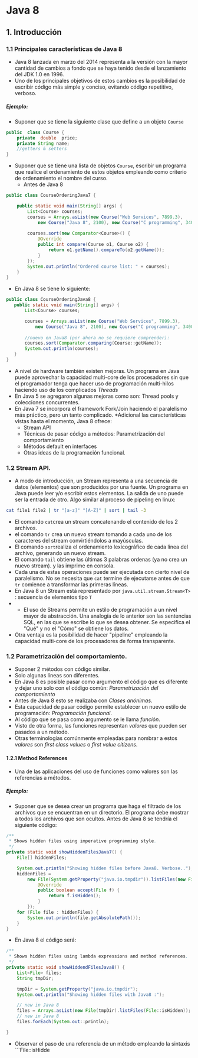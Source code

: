 # Java 8
## 1. Introducción
### 1.1 Principales características de Java 8
* Java 8  lanzada en marzo del 2014 representa  a la versión con la mayor cantidad de cambios a fondo que se haya tenido desde el lanzamiento del JDK 1.0 en 1996.
* Uno de los principales objetivos de estos cambios es la posibilidad de escribir código más simple y conciso, evitando código repetitivo, verboso.
#####  Ejemplo:
* Suponer que se tiene  la siguiente clase que define a un objeto ```Course``` 
```java
public  class Course {
	private  double  price;
	private String name;
	//getters & setters
}
```
* Suponer que se tiene una lista de objetos ```Course```, escribir un programa que realice el ordenamiento de  estos objetos empleando como criterio de ordenamiento el nombre del curso.
	* Antes de Java 8
```java
public class CourseOrderingJava7 {

	public static void main(String[] args) {
		List<Course> courses;
		courses = Arrays.asList(new Course("Web Services", 7899.3),
			new Course("Java 8", 2100), new Course("C programming", 3400));
		
		courses.sort(new Comparator<Course>() {
			@Override
			public int compare(Course o1, Course o2) {
				return o1.getName().compareTo(o2.getName());
			}
		});
		System.out.println("Ordered course list: " + courses);
	}
}
```
 * En Java 8 se tiene lo siguiente:
 ```java
 public class CourseOrderingJava8 {
	public static void main(String[] args) {
		List<Course> courses;

		courses = Arrays.asList(new Course("Web Services", 7899.3),
			new Course("Java 8", 2100), new Course("C programming", 3400));
		
		//nuevo en Java8 (por ahora no se requiere comprender):
		courses.sort(Comparator.comparing(Course::getName));
		System.out.println(courses);
	}
} 
```
 * A nivel  de hardware también existen mejoras.  Un programa en Java puede aprovechar la capacidad multi-core de los procesadores sin que el programador tenga que hacer uso de programación multi-hilos haciendo uso de los complicados *Threads*
 * En Java 5 se agregaron algunas mejoras como son: Thread pools y colecciones concurrentes.
 * En Java 7 se incorpora el framework Fork/Join haciendo el paralelismo más práctico, pero un tanto complicado.
 *Adicional las características vistas hasta el momento, Java 8 ofrece:
	 * Stream API
	 * Técnicas de pasar código a métodos:  Parametrización del comportamiento
	 * Métodos default en interfaces
	 * Otras ideas de la programación funcional.
### 1.2 Stream API.
* A modo de introducción, un Stream representa a una secuencia de datos (elementos) que son producidos por una fuente. Un programa en Java puede leer y/o escribir estos elementos. La salida de uno puede ser la entrada de otro. Algo similar al proceso de pipeling en linux:
```bash
cat file1 file2 | tr "[a-z]" "[A-Z]" | sort | tail -3
```
* El comando ```cat```crea un stream concatenando el contenido de los 2 archivos.
* el comando ```tr```  crea un nuevo stream tomando a cada uno de los caracteres del stream convirtiéndolos  a mayúsculas. 
* El comando ```sort```realiza el ordenamiento lexicográfico de cada linea del archivo, generando un nuevo stream.
* El comando ```tail``` obtiene las  últimas 3 palabras ordenas (ya no crea un nuevo stream). y las imprime en consola.
* Cada una de estas operaciones puede ser ejecutada con cierto nivel de paralelismo. No se necesita que ```cat``` termine de ejecutarse antes de que ```tr``` comience a transformar las primeras líneas.
* En Java 8  un Stream está representado por ```java.util.stream.Stream<T>``` : secuencia de elementos tipo ```T```
* * El uso de Streams permite un estilo de programación a un nivel  mayor de abstracción.  Una analogía de lo anterior son las sentencias SQL, en las que se escribe lo que se desea obtener. Se especifica el "Qué" y no el "Cómo" se obtiene los datos.
* Otra ventaja es la posibilidad de hacer "pipeline" empleando la capacidad multi-core de los procesadores de forma transparente.
### 1.2 Parametrización del comportamiento.
* Suponer 2 métodos con código similar.
* Solo algunas líneas son diferentes.
* En Java 8 es posible pasar como argumento el código que es diferente y dejar uno solo con el código común:  *Parametrización del comportamiento*
* Antes de Java 8 esto se realizaba con *Clases anónimas*.
*  Esta capacidad de pasar código permite establecer un nuevo estilo de programación: *Programación funcional*.
* Al código que se pasa como argumento se le llama *función*.
* Visto de otra forma, las funciones representan *valores* que pueden ser pasados a un método. 
* Otras terminologías comúnmente empleadas para nombrar a estos *valores* son *first class values*  o *first value citizens*.
#### 1.2.1 Method References
* Una de las  aplicaciones del uso de funciones como valores son las referencias a métodos.
##### Ejemplo:
* Suponer que se desea crear un programa que haga el filtrado de los archivos que se encuentran en un directorio. El programa debe mostrar a todos los archivos que son ocultos.  Antes de Java 8 se tendría el siguiente código:
```java
/**
 * Shows hidden files using imperative programming style.
 */
private static void showHiddenFilesJava7() {
	File[] hiddenFiles;

	System.out.println("Showing hidden files before Java8. Verbose..");
	hiddenFiles =
		new File(System.getProperty("java.io.tmpdir")).listFiles(new FileFilter() {
			@Override
			public boolean accept(File f) {
				return f.isHidden();
			}
		});
	for (File file : hiddenFiles) {
		System.out.println(file.getAbsolutePath());
	}
}
```
* En Java 8 el código será:
```java
/**
 * Shows hidden files using lambda expressions and method references.
 */
private static void showHiddendFilesJava8() {
	List<File> files;
	String tmpDir;

	tmpDir = System.getProperty("java.io.tmpdir");
	System.out.println("Showing hidden files with Java8 :");

	// new in Java 8
	files = Arrays.asList(new File(tmpDir).listFiles(File::isHidden));
	// new in Java 8
	files.forEach(System.out::println);

}
```
* Observar el paso de una referencia de un método empleando la sintaxis ```File::isHidde


<!--stackedit_data:
eyJoaXN0b3J5IjpbMTY1MTIzMTUzOSw2MDI3NDg2ODYsMTQ0Mj
QxMzg1MSwxODI4MTY3NzA5LC0xMzg1NDA0NTU1LC0xNzE5ODY5
MzE3LC01NjYyODc5NiwtMTI3NDQ2NTEwOSwtMzEyMzg1OTA3LC
01ODQwMzk2NTIsMTcyOTM5ODE0MCwxOTU1MjQzOTM2LC0xOTA2
NTMwNDY4LDc5NTg0MzA5MCwtOTAyMjQ3MzIwLDQ1MDg1NjU4Mi
wtMTQ1NDkyMzIwMSwxODUzMDM2NzQxLC02NzcxMjMyNjRdfQ==

-->
